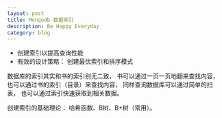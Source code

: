 ```yaml
---
layout: post
title: Mongodb 数据索引
description: Be Happy Everyday
category: blog
---
```


- 创建索引以提高查询性能
- 有效的设计策略： 创建最优索引和排序模式

数据库的索引其实和书的索引别无二致， 书可以通过一页一页地翻来查找内容， 也可以通过书的索引（目录）来查找内容， 同样查询数据库可以通过简单的扫表， 也可以通过索引快速获取到相关数据。

创建索引的基础理论： 哈希函数、B树、B+树（常用）。
